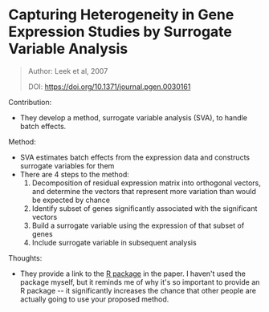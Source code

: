 # Capturing Heterogeneity in Gene Expression Studies by Surrogate Variable Analysis

> Author: Leek et al, 2007
>
> DOI: https://doi.org/10.1371/journal.pgen.0030161

Contribution:

* They develop a method, surrogate variable analysis (SVA), to handle batch effects.

Method:

* SVA estimates batch effects from the expression data and constructs surrogate variables for them
* There are 4 steps to the method:
  1. Decomposition of residual expression matrix into orthogonal vectors, and determine the vectors that represent more variation than would be expected by chance
  2. Identify subset of genes significantly associated with the significant vectors
  3. Build a surrogate variable using the expression of that subset of genes
  4. Include surrogate variable in subsequent analysis

Thoughts:

* They provide a link to the [R package](http://www.bioconductor.org/packages/release/bioc/html/sva.html) in the paper. I haven't used the package myself, but it reminds me of why it's so important to provide an R package -- it significantly increases the chance that other people are actually going to use your proposed method.